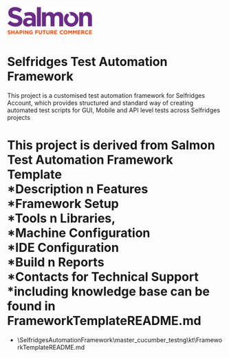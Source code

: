 ![Salmon](/salmonlogo.png)
================================
Selfridges Test Automation Framework
================================
This project is a customised test automation framework for Selfridges Account, which provides structured and standard way of 
creating automated test scripts for GUI, Mobile and API level tests across Selfridges projects  

This project is derived from Salmon Test Automation Framework Template   
*Description n Features     
*Framework Setup      
*Tools n Libraries,  
*Machine Configuration  
*IDE Configuration  
*Build n Reports  
*Contacts for Technical Support  
*including knowledge base can be found in 
FrameworkTemplateREADME.md
=================

- \SelfridgesAutomationFramework\master_cucumber_testng\kt\FrameworkTemplateREADME.md